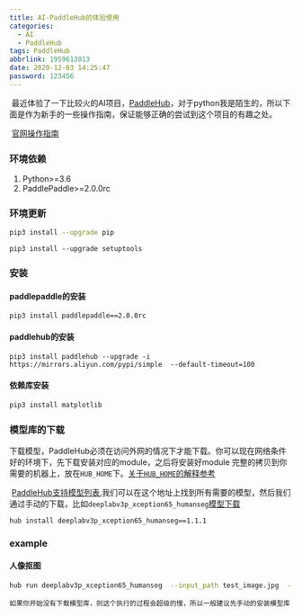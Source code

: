 ```yaml
---
title: AI-PaddleHub的体验使用
categories:
  - AI
  - PaddleHub
tags: PaddleHub
abbrlink: 1959613013
date: 2020-12-03 14:25:47
password: 123456
---
```


​		最近体验了一下比较火的AI项目，[PaddleHub](https://github.com/PaddlePaddle/PaddleHub)，对于python我是陌生的，所以下面是作为新手的一些操作指南，保证能够正确的尝试到这个项目的有趣之处。

​		[官网操作指南](https://github.com/PaddlePaddle/PaddleHub/blob/release/v2.0.0-beta/README_ch.md)

### 环境依赖

1. Python>=3.6
2. PaddlePaddle>=2.0.0rc

### 环境更新

~~~sh
pip3 install --upgrade pip
~~~

~~~shell
pip3 install --upgrade setuptools
~~~

### 安装

#### paddlepaddle的安装

~~~
pip3 install paddlepaddle==2.0.0rc
~~~

#### paddlehub的安装

~~~shell
pip3 install paddlehub --upgrade -i https://mirrors.aliyun.com/pypi/simple  --default-timeout=100
~~~

#### 依赖库安装

~~~sh
pip3 install matplotlib
~~~

### 模型库的下载

​		下载模型，PaddleHub必须在访问外网的情况下才能下载。你可以现在网络条件好的环境下，先下载安装对应的module，之后将安装好module 完整的拷贝到你需要的机器上，放在`HUB_HOME`下。[关于`HUB_HOME`的解释参考](https://github.com/PaddlePaddle/PaddleHub/blob/release/v1.7/docs/tutorial/cmdintro.md#paddlehub%E5%91%BD%E4%BB%A4%E8%A1%8C%E5%B7%A5%E5%85%B7)

​		[PaddleHub支持模型列表](https://paddlepaddle.org.cn/hublist),我们可以在这个地址上找到所有需要的模型，然后我们通过手动的下载，比如`deeplabv3p_xception65_humanseg`[模型下载](https://paddlepaddle.org.cn/hubdetail?name=deeplabv3p_xception65_humanseg&en_category=ImageSegmentation)

~~~
hub install deeplabv3p_xception65_humanseg==1.1.1
~~~

### example

#### 人像抠图

~~~sh
hub run deeplabv3p_xception65_humanseg  --input_path test_image.jpg  --visualization=True --output_dir="human_output"
~~~

`如果你开始没有下载模型库，则这个执行的过程会超级的慢，所以一般建议先手动的安装模型库`